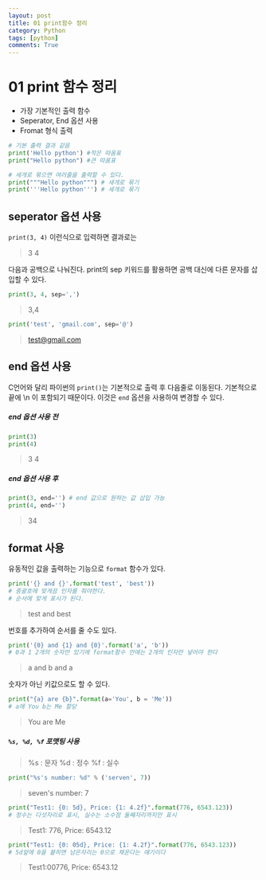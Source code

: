 ```yaml
---
layout: post
title: 01 print함수 정리
category: Python
tags: [python]
comments: True
---
```


# 01 print 함수 정리

- 가장 기본적인 출력 함수
- Seperator, End 옵션 사용
- Fromat 형식 출력


```python
# 기본 출력 결과 같음
print('Hello python') #작은 따옴표
print("Hello python") #큰 따옴표

# 세개로 묶으면 여러줄을 출력할 수 있다.
print("""Hello python""") # 새개로 묶기
print('''Hello python''') # 세개로 묶기
```

## seperator  옵션 사용

`print(3, 4)` 이런식으로 입력하면 결과로는
> 3 4

다음과 공백으로 나눠진다.
print의 sep 키워드를 활용하면 공백 대신에 다른 문자를 삽입할 수 있다.

```python
print(3, 4, sep=',')
```
> 3,4

```python
print('test', 'gmail.com', sep='@')
```
> test@gmail.com

## end 옵션 사용

C언어와 달리 파이썬의 `print()`는 기본적으로 출력 후 다음줄로 이동된다. 기본적으로 끝에 \\n 이 포함되기 때문이다.
이것은 `end` 옵션을 사용하여 변경할 수 있다.
##### end 옵션 사용 전
```python
print(3)
print(4)
```
> 3
4

##### end 옵션 사용 후
```python
print(3, end='') # end 값으로 원하는 값 삽입 가능
print(4, end='')
```
> 34

## format 사용
유동적인 값을 출력하는 기능으로 `format` 함수가 있다.

```python
print('{} and {}'.format('test', 'best'))
# 중괄호에 맞게끔 인자를 줘야한다.
# 순서에 맞게 표시가 된다.
```
> test and best

번호를 추가하여 순서를 줄 수도 있다.
```python
print('{0} and {1} and {0}'.format('a', 'b'))
# 0과 1 2개의 숫자만 있기에 format함수 안에는 2개의 인자만 넣어야 한다
```
> a and b and a

숫자가 아닌 키값으로도 할 수 있다.
```python
print("{a} are {b}".format(a='You', b = 'Me'))
# a에 You b는 Me 할당
```
> You are Me

##### `%s, %d, %f` 포맷팅 사용
> %s : 문자
%d : 정수
%f : 실수

```python
print("%s's number: %d" % ('serven', 7))
```
> seven's number: 7

```python
print("Test1: {0: 5d}, Price: {1: 4.2f}".format(776, 6543.123))
# 정수는 다섯자리로 표시, 실수는 소수점 둘째자리까지만 표시
```
> Test1:  776, Price: 6543.12

```python
print("Test1: {0: 05d}, Price: {1: 4.2f}".format(776, 6543.123))
# 5d앞에 0을 붙히면 남은자리는 0으로 채운다는 얘기이다
```
> Test1:00776, Price: 6543.12
